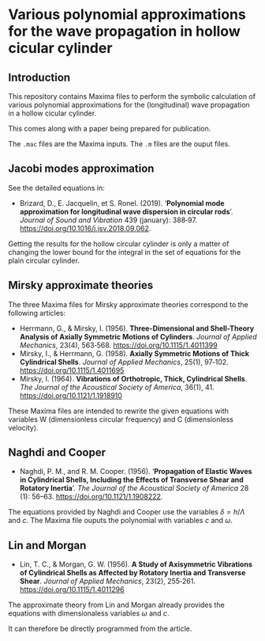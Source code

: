 # Various polynomial approximations for the wave propagation in hollow cicular cylinder

## Introduction
This repository contains Maxima files to perform the symbolic calculation of various polynomial approximations for the (longitudinal) wave propagation in a hollow cicular cylinder.

This comes along with a paper being prepared for publication.

The `.mac` files are the Maxima inputs. The `.m` files are the ouput files.

## Jacobi modes approximation
See the detailed equations in:

- Brizard, D., E. Jacquelin, et S. Ronel. (2019). ‘**Polynomial mode approximation for longitudinal wave dispersion in circular rods**’. *Journal of Sound and Vibration* 439 (january): 388‑97. https://doi.org/10.1016/j.jsv.2018.09.062.

Getting the results for the hollow circular cylinder is only a matter of changing the lower bound for the integral in the set of equations for the plain circular cylinder.

## Mirsky approximate theories

The three Maxima files for Mirsky approximate theories correspond to the following articles:

- Herrmann, G., & Mirsky, I. (1956). **Three-Dimensional and Shell-Theory Analysis of Axially Symmetric Motions of Cylinders**. *Journal of Applied Mechanics*, 23(4), 563‑568. https://doi.org/10.1115/1.4011399
- Mirsky, I., & Herrmann, G. (1958). **Axially Symmetric Motions of Thick Cylindrical Shells**. *Journal of Applied Mechanics*, 25(1), 97‑102. https://doi.org/10.1115/1.4011695
- Mirsky, I. (1964). **Vibrations of Orthotropic, Thick, Cylindrical Shells**. *The Journal of the Acoustical Society of America*, 36(1), 41. https://doi.org/10.1121/1.1918910

These Maxima files are intended to rewrite the given equations with variables W (dimensionless circular frequency) and C (dimensionless velocity).

## Naghdi and Cooper

- Naghdi, P. M., and R. M. Cooper. (1956). ‘**Propagation of Elastic Waves in Cylindrical Shells, Including the Effects of Transverse Shear and Rotatory Inertia**’. *The Journal of the Acoustical Society of America* 28 (1): 56–63. https://doi.org/10.1121/1.1908222.

The equations provided by Naghdi and Cooper use the variables $\delta=h/\Lambda$ and $c$. The Maxima file ouputs the polynomial with variables $c$ and $\omega$.

## Lin and Morgan

- Lin, T. C., & Morgan, G. W. (1956). **A Study of Axisymmetric Vibrations of Cylindrical Shells as Affected by Rotatory Inertia and Transverse Shear**. *Journal of Applied Mechanics*, 23(2), 255‑261. https://doi.org/10.1115/1.4011296


The approximate theory from Lin and Morgan already provides the equations with dimensionaless variables $\omega$ and $c$. 

It can therefore be directly programmed from the article.

